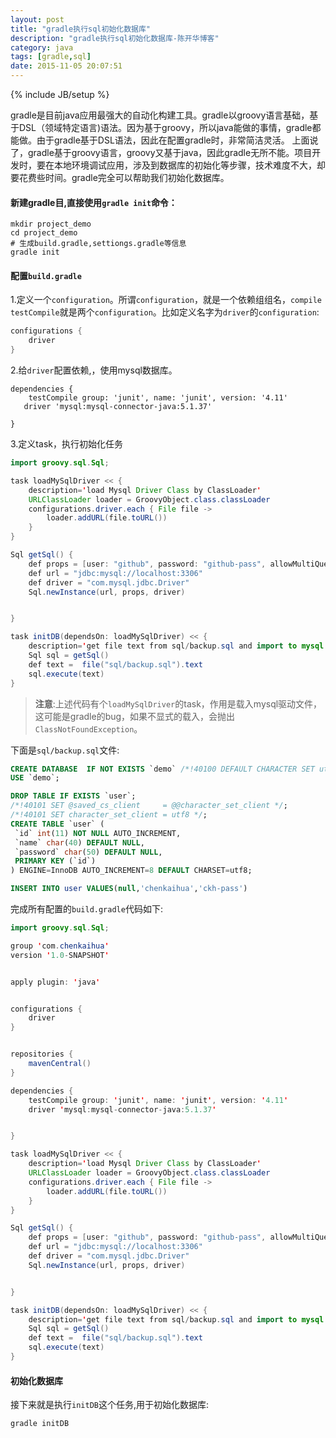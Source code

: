 ```yaml
---
layout: post
title: "gradle执行sql初始化数据库"
description: "gradle执行sql初始化数据库-陈开华博客"
category: java
tags: [gradle,sql]
date: 2015-11-05 20:07:51
---
```

{% include JB/setup %}

gradle是目前java应用最强大的自动化构建工具。gradle以groovy语言基础，基于DSL（领域特定语言)语法。因为基于groovy，所以java能做的事情，gradle都能做。由于gradle基于DSL语法，因此在配置gradle时，非常简洁灵活。
上面说了，gradle基于groovy语言，groovy又基于java，因此gradle无所不能。项目开发时，要在本地环境调试应用，涉及到数据库的初始化等步骤，技术难度不大，却要花费些时间。gradle完全可以帮助我们初始化数据库。<!--break-->

#### 新建gradle目,直接使用`gradle init`命令：

```shell
mkdir project_demo
cd project_demo
# 生成build.gradle,settiongs.gradle等信息
gradle init
```

#### 配置`build.gradle`

1.定义一个`configuration`。所谓`configuration`，就是一个依赖组组名，`compile` `testCompile`就是两个`configuration`。比如定义名字为`driver`的`configuration`:

``` groovy
configurations {
    driver
}
```
2.给`driver`配置依赖,，使用mysql数据库。

```
dependencies {
    testCompile group: 'junit', name: 'junit', version: '4.11'
   driver 'mysql:mysql-connector-java:5.1.37'

}

```

3.定义task，执行初始化任务

```java
import groovy.sql.Sql;

task loadMySqlDriver << {
    description='load Mysql Driver Class by ClassLoader'
    URLClassLoader loader = GroovyObject.class.classLoader
    configurations.driver.each { File file ->
        loader.addURL(file.toURL())
    }
}

Sql getSql() {
    def props = [user: "github", password: "github-pass", allowMultiQueries: 'true'] as Properties
    def url = "jdbc:mysql://localhost:3306"
    def driver = "com.mysql.jdbc.Driver"
    Sql.newInstance(url, props, driver)


}

task initDB(dependsOn: loadMySqlDriver) << {
    description='get file text from sql/backup.sql and import to mysql'
    Sql sql = getSql()
    def text =  file("sql/backup.sql").text
    sql.execute(text)
}

```
>  **注意**:上述代码有个`loadMySqlDriver`的task，作用是载入mysql驱动文件，这可能是gradle的bug，如果不显式的载入，会抛出`ClassNotFoundException`。

下面是`sql/backup.sql`文件:

```sql
CREATE DATABASE  IF NOT EXISTS `demo` /*!40100 DEFAULT CHARACTER SET utf8 */;
USE `demo`;

DROP TABLE IF EXISTS `user`;
/*!40101 SET @saved_cs_client     = @@character_set_client */;
/*!40101 SET character_set_client = utf8 */;
CREATE TABLE `user` (
 `id` int(11) NOT NULL AUTO_INCREMENT,
 `name` char(40) DEFAULT NULL,
 `password` char(50) DEFAULT NULL,
 PRIMARY KEY (`id`)
) ENGINE=InnoDB AUTO_INCREMENT=8 DEFAULT CHARSET=utf8;

INSERT INTO user VALUES(null,'chenkaihua','ckh-pass')
```

完成所有配置的`build.gradle`代码如下:

```java
import groovy.sql.Sql;

group 'com.chenkaihua'
version '1.0-SNAPSHOT'


apply plugin: 'java'


configurations {
    driver
}


repositories {
    mavenCentral()
}

dependencies {
    testCompile group: 'junit', name: 'junit', version: '4.11'
    driver 'mysql:mysql-connector-java:5.1.37'


}

task loadMySqlDriver << {
    description='load Mysql Driver Class by ClassLoader'
    URLClassLoader loader = GroovyObject.class.classLoader
    configurations.driver.each { File file ->
        loader.addURL(file.toURL())
    }
}

Sql getSql() {
    def props = [user: "github", password: "github-pass", allowMultiQueries: 'true'] as Properties
    def url = "jdbc:mysql://localhost:3306"
    def driver = "com.mysql.jdbc.Driver"
    Sql.newInstance(url, props, driver)


}

task initDB(dependsOn: loadMySqlDriver) << {
    description='get file text from sql/backup.sql and import to mysql'
    Sql sql = getSql()
    def text =  file("sql/backup.sql").text
    sql.execute(text)
}

```

#### 初始化数据库

接下来就是执行`initDB`这个任务,用于初始化数据库:

```
gradle initDB
```

